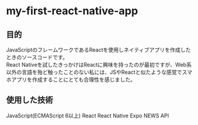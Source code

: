 # my-first-react-native-app

## 目的

JavaScriptのフレームワークであるReactを使用しネイティブアプリを作成したときのソースコードです。  
React Nativeを試したきっかけはReactに興味を持ったのが最初ですが、Web系以外の言語を殆ど触ったことのない私には、JSやReactと似たような感覚でスマホアプリを作成することにとても合理性を感じました。 

## 使用した技術

JavaScript(ECMAScript 6以上)
React
React Native
Expo
NEWS API
